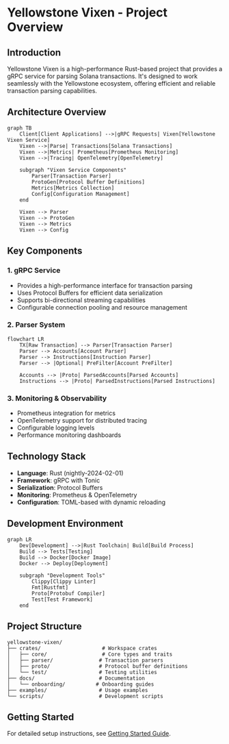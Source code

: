 # Yellowstone Vixen - Project Overview

## Introduction
Yellowstone Vixen is a high-performance Rust-based project that provides a gRPC service for parsing Solana transactions. It's designed to work seamlessly with the Yellowstone ecosystem, offering efficient and reliable transaction parsing capabilities.

## Architecture Overview

```mermaid
graph TB
    Client[Client Applications] -->|gRPC Requests| Vixen[Yellowstone Vixen Service]
    Vixen -->|Parse| Transactions[Solana Transactions]
    Vixen -->|Metrics| Prometheus[Prometheus Monitoring]
    Vixen -->|Tracing| OpenTelemetry[OpenTelemetry]
    
    subgraph "Vixen Service Components"
        Parser[Transaction Parser]
        ProtoGen[Protocol Buffer Definitions]
        Metrics[Metrics Collection]
        Config[Configuration Management]
    end

    Vixen --> Parser
    Vixen --> ProtoGen
    Vixen --> Metrics
    Vixen --> Config
```

## Key Components

### 1. gRPC Service
- Provides a high-performance interface for transaction parsing
- Uses Protocol Buffers for efficient data serialization
- Supports bi-directional streaming capabilities
- Configurable connection pooling and resource management

### 2. Parser System
```mermaid
flowchart LR
    TX[Raw Transaction] --> Parser[Transaction Parser]
    Parser --> Accounts[Account Parser]
    Parser --> Instructions[Instruction Parser]
    Parser --> |Optional| PreFilter[Account PreFilter]
    
    Accounts --> |Proto| ParsedAccounts[Parsed Accounts]
    Instructions --> |Proto| ParsedInstructions[Parsed Instructions]
```

### 3. Monitoring & Observability
- Prometheus integration for metrics
- OpenTelemetry support for distributed tracing
- Configurable logging levels
- Performance monitoring dashboards

## Technology Stack
- **Language**: Rust (nightly-2024-02-01)
- **Framework**: gRPC with Tonic
- **Serialization**: Protocol Buffers
- **Monitoring**: Prometheus & OpenTelemetry
- **Configuration**: TOML-based with dynamic reloading

## Development Environment
```mermaid
graph LR
    Dev[Development] -->|Rust Toolchain| Build[Build Process]
    Build --> Tests[Testing]
    Build --> Docker[Docker Image]
    Docker --> Deploy[Deployment]
    
    subgraph "Development Tools"
        Clippy[Clippy Linter]
        Fmt[Rustfmt]
        Proto[Protobuf Compiler]
        Test[Test Framework]
    end
```

## Project Structure
```
yellowstone-vixen/
├── crates/                    # Workspace crates
│   ├── core/                  # Core types and traits
│   ├── parser/               # Transaction parsers
│   ├── proto/                # Protocol buffer definitions
│   └── test/                 # Testing utilities
├── docs/                     # Documentation
│   └── onboarding/          # Onboarding guides
├── examples/                 # Usage examples
└── scripts/                  # Development scripts
```

## Getting Started
For detailed setup instructions, see [Getting Started Guide](04-getting-started.md).